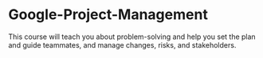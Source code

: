# Google-Project-Management
This course will teach you about problem-solving and help you set the plan and guide teammates, and manage changes, risks, and stakeholders.
